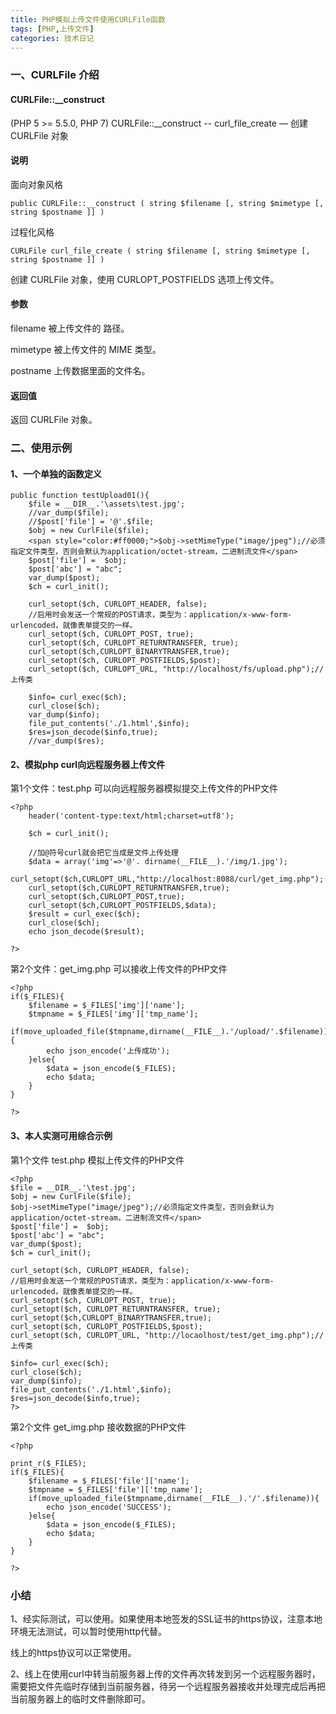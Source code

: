 ```yaml
---
title: PHP模拟上传文件使用CURLFile函数  
tags: [PHP,上传文件]
categories: 技术日记
---
```



### 一、CURLFile 介绍

#### CURLFile::__construct

(PHP 5 >= 5.5.0, PHP 7)
CURLFile::__construct -- curl_file_create — 创建 CURLFile 对象

#### 说明

面向对象风格

    public CURLFile::__construct ( string $filename [, string $mimetype [, string $postname ]] )

过程化风格

    CURLFile curl_file_create ( string $filename [, string $mimetype [, string $postname ]] )

创建 CURLFile 对象，使用 CURLOPT_POSTFIELDS 选项上传文件。

#### 参数

filename 被上传文件的 路径。

mimetype 被上传文件的 MIME 类型。

postname 上传数据里面的文件名。

#### 返回值 

返回 CURLFile 对象。

### 二、使用示例

#### 1、一个单独的函数定义

    
	public function testUpload01(){
		$file = __DIR__.'\assets\test.jpg';
		//var_dump($file);
		//$post['file'] = '@'.$file;
		$obj = new CurlFile($file);
		<span style="color:#ff0000;">$obj->setMimeType("image/jpeg");//必须指定文件类型，否则会默认为application/octet-stream，二进制流文件</span>
		$post['file'] =  $obj;
		$post['abc'] = "abc";
		var_dump($post);
		$ch = curl_init();
		
		curl_setopt($ch, CURLOPT_HEADER, false);
		//启用时会发送一个常规的POST请求，类型为：application/x-www-form-urlencoded，就像表单提交的一样。
		curl_setopt($ch, CURLOPT_POST, true);
		curl_setopt($ch, CURLOPT_RETURNTRANSFER, true);
		curl_setopt($ch,CURLOPT_BINARYTRANSFER,true);
		curl_setopt($ch, CURLOPT_POSTFIELDS,$post);
		curl_setopt($ch, CURLOPT_URL, "http://localhost/fs/upload.php");//上传类
		
		$info= curl_exec($ch);
		curl_close($ch);
		var_dump($info);
		file_put_contents('./1.html',$info);
		$res=json_decode($info,true);
		//var_dump($res);

#### 2、模拟php curl向远程服务器上传文件

第1个文件：test.php 可以向远程服务器模拟提交上传文件的PHP文件

    <?php
		header('content-type:text/html;charset=utf8');
		
		$ch = curl_init();
		
		//加@符号curl就会把它当成是文件上传处理
		$data = array('img'=>'@'. dirname(__FILE__).'/img/1.jpg');
		curl_setopt($ch,CURLOPT_URL,"http://localhost:8088/curl/get_img.php");
		curl_setopt($ch,CURLOPT_RETURNTRANSFER,true);
		curl_setopt($ch,CURLOPT_POST,true);
		curl_setopt($ch,CURLOPT_POSTFIELDS,$data);
		$result = curl_exec($ch);
		curl_close($ch);
		echo json_decode($result);
	
	?>

第2个文件：get_img.php 可以接收上传文件的PHP文件

    <?php
	if($_FILES){
		$filename = $_FILES['img']['name'];
		$tmpname = $_FILES['img']['tmp_name'];
		if(move_uploaded_file($tmpname,dirname(__FILE__).'/upload/'.$filename)){
			echo json_encode('上传成功');
		}else{
			$data = json_encode($_FILES);
			echo $data;
		}
	}
	
	?>

#### 3、本人实测可用综合示例

第1个文件 test.php 模拟上传文件的PHP文件

    <?php
	$file = __DIR__.'\test.jpg';
	$obj = new CurlFile($file);
	$obj->setMimeType("image/jpeg");//必须指定文件类型，否则会默认为application/octet-stream，二进制流文件</span>
	$post['file'] =  $obj;
	$post['abc'] = "abc";
	var_dump($post);
	$ch = curl_init();
	
	curl_setopt($ch, CURLOPT_HEADER, false);
	//启用时会发送一个常规的POST请求，类型为：application/x-www-form-urlencoded，就像表单提交的一样。
	curl_setopt($ch, CURLOPT_POST, true);
	curl_setopt($ch, CURLOPT_RETURNTRANSFER, true);
	curl_setopt($ch,CURLOPT_BINARYTRANSFER,true);
	curl_setopt($ch, CURLOPT_POSTFIELDS,$post);
	curl_setopt($ch, CURLOPT_URL, "http://locaolhost/test/get_img.php");//上传类
	
	$info= curl_exec($ch);
	curl_close($ch);
	var_dump($info);
	file_put_contents('./1.html',$info);
	$res=json_decode($info,true);
	?>

第2个文件 get_img.php 接收数据的PHP文件

    <?php

	print_r($_FILES);
	if($_FILES){
		$filename = $_FILES['file']['name'];
		$tmpname = $_FILES['file']['tmp_name'];
		if(move_uploaded_file($tmpname,dirname(__FILE__).'/'.$filename)){
			echo json_encode('SUCCESS');
		}else{
			$data = json_encode($_FILES);
			echo $data;
		}
	}
	
	?>

### 小结

1、经实际测试，可以使用。如果使用本地签发的SSL证书的https协议，注意本地环境无法测试，可以暂时使用http代替。

线上的https协议可以正常使用。

2、线上在使用curl中转当前服务器上传的文件再次转发到另一个远程服务器时，需要把文件先临时存储到当前服务器，待另一个远程服务器接收并处理完成后再把当前服务器上的临时文件删除即可。

　　




